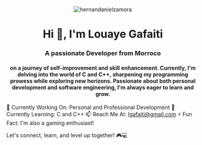 <p align="center"> <img src="https://i.ibb.co/XLQPxbV/e9bf55f5df6b5c3717679a392f33bfdf-removebg-preview-1.png" alt="hernandanielzamora" /> </p>

<h1 align="center">Hi 👋, I'm Louaye Gafaiti</h1>
<h3 align="center">A passionate  Developer from Morroco</h3>
<h4 align="center">on a journey of self-improvement and skill enhancement. Currently, I'm delving into the world of C and C++, sharpening my programming prowess while exploring new horizons. Passionate about both personal development and software engineering, I'm always eager to learn and grow.</h4>

🔭 Currently Working On: Personal and Professional Development
🌱 Currently Learning: C and C++
📫 Reach Me At: lgafaiti@gmail.com
⚡ Fun Fact: I'm also a gaming enthusiast!

Let's connect, learn, and level up together! 🎮💻
